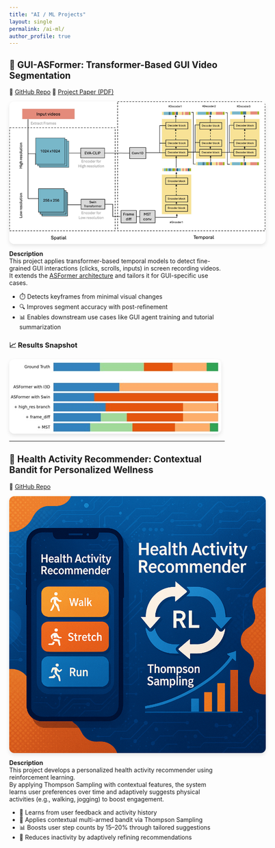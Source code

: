 ```yaml
---
title: "AI / ML Projects"
layout: single
permalink: /ai-ml/
author_profile: true
---
```


## 🧠 GUI-ASFormer: Transformer-Based GUI Video Segmentation
🔗 [GitHub Repo](https://github.com/oscar10408/GUI-ASFormer)   📄 [Project Paper (PDF)](/assets/GUI-ASFormer_Detecting_Keyframes_in_GUI_Videos.pdf)
<div style="display: flex; flex-wrap: wrap; gap: 2rem; align-items: center;">

<img src="../assets/images/GUI-ASFormer.jpg" alt="GUI-ASFormer Model" style="max-width: 600px; border-radius: 12px; box-shadow: 0 4px 10px rgba(0,0,0,0.1);">

</div>

**Description**  
This project applies transformer-based temporal models to detect fine-grained GUI interactions (clicks, scrolls, inputs) in screen recording videos.  
It extends the [ASFormer architecture](https://github.com/ChinaYi/ASFormer) and tailors it for GUI-specific use cases.

- ⏱️ Detects keyframes from minimal visual changes  
- 🔍 Improves segment accuracy with post-refinement  
- 📊 Enables downstream use cases like GUI agent training and tutorial summarization

### 📈 Results Snapshot

<img src="../assets/images/GUI-Result.jpg" alt="GUI-Result" style="max-width: 800px; border-radius: 12px; box-shadow: 0 4px 10px rgba(0,0,0,0.1);">

---

## 🏃 Health Activity Recommender: Contextual Bandit for Personalized Wellness  
🔗 [GitHub Repo](https://github.com/oscar10408/Health-Activity-Recommender)

<div style="display: flex; flex-wrap: wrap; gap: 2rem; align-items: center;">

<img src="../assets/images/health-recommender-1.png" alt="Health Recommender Model" style="max-width: 600px; border-radius: 12px; box-shadow: 0 4px 10px rgba(0,0,0,0.1);">

</div>

**Description**  
This project develops a personalized health activity recommender using reinforcement learning.  
By applying Thompson Sampling with contextual features, the system learns user preferences over time and adaptively suggests physical activities (e.g., walking, jogging) to boost engagement.

- 🎯 Learns from user feedback and activity history  
- 🧠 Applies contextual multi-armed bandit via Thompson Sampling  
- 📊 Boosts user step counts by 15–20% through tailored suggestions  
- 🔄 Reduces inactivity by adaptively refining recommendations